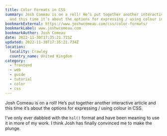 ```yaml
---
title: Color Formats in CSS
summary: Josh Comeau is on a roll! He’s put together another interactive article
  and this time it’s about the options for expressing / using colour in CSS.
bookmarkExternal: https://www.joshwcomeau.com/css/color-formats/
bookmarkLabel: www.joshwcomeau.com
bookmarkAuthor: Josh Comeau
date: 2022-11-30T17:35:21.715Z
updated: 2022-11-30T17:35:21.734Z
location:
  locality: Crawley
  country_name: United Kingdom
category:
  - frontend
  - web
  - guide
  - tutorial
  - color
  - css
---
```

Josh Comeau is on a roll! He’s put together another interactive article and this time it’s about the options for expressing / using colour in CSS.

I’ve only ever dabbled with the `hsl()` format and have been meaning to use it in more of my work. I think Josh has finally convinced me to make the plunge.
